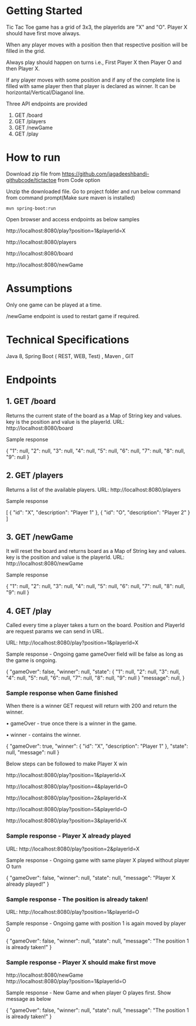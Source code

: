 # Getting Started

Tic Tac Toe game has a grid of 3x3, the playerIds are "X" and "O". Player X should have first move always.

When any player moves with a position then that respective position will be filled in the grid.

Always play should happen on turns i.e., First Player X then Player O and then Player X.

If any player moves with some position and if any of the complete line is filled with same player then that player is declared as winner. It can be horizontal/Vertical/Diaganol line.

Three API endpoints are provided

1.	GET /board
2.	GET /players
3.  GET /newGame
4.	GET /play

# How to run

Download zip file from https://github.com/jagadeeshbandi-githubcode/tictactoe from Code option

Unzip the downloaded file. Go to project folder and run below command from command prompt(Make sure maven is installed)

	mvn spring-boot:run

Open browser and access endpoints as below samples

http://localhost:8080/play?position=1&playerId=X

http://localhost:8080/players

http://localhost:8080/board

http://localhost:8080/newGame


# Assumptions

Only one game can be played at a time. 

/newGame endpoint is used to restart game if required.

# Technical Specifications

Java 8, Spring Boot ( REST, WEB, Test) , Maven , GIT

# Endpoints

## 1. GET /board

Returns the current state of the board as a Map of String key and values. key is the position and value is the playerId.
URL: http://localhost:8080/board

Sample response

{
    "1": null,
    "2": null,
    "3": null,
    "4": null,
    "5": null,
    "6": null,
    "7": null,
    "8": null,
    "9": null
}

## 2. GET /players

Returns a list of the available players.
URL: http://localhost:8080/players

Sample response

[
    {
        "id": "X",
        "description": "Player 1"
    },
    {
        "id": "O",
        "description": "Player 2"
    }
]


## 3. GET /newGame

It will reset the board and returns board as a Map of String key and values. key is the position and value is the playerId.
URL: http://localhost:8080/newGame

Sample response

{
    "1": null,
    "2": null,
    "3": null,
    "4": null,
    "5": null,
    "6": null,
    "7": null,
    "8": null,
    "9": null
}


## 4. GET /play

Called every time a player takes a turn on the board. Position and PlayerId are request params we can send in URL.

URL: http://localhost:8080/play?position=1&playerId=X

Sample response - Ongoing game gameOver field will be false as long as the game is ongoing.

{
    "gameOver": false,
    "winner": null,
    "state": {
		"1": null,
		"2": null,
		"3": null,
		"4": null,
		"5": null,
		"6": null,
		"7": null,
		"8": null,
		"9": null
    }
	"message": null,
}


### Sample response when Game finished

When there is a winner GET request will return with 200 and return the winner.


•	gameOver - true once there is a winner in the game.

•	winner - contains the winner.

{
    "gameOver": true,
    "winner": {
        "id": "X",
        "description": "Player 1"
    },
    "state": null,
	"message": null
}

Below steps can be followed to make Player X win

http://localhost:8080/play?position=1&playerId=X

http://localhost:8080/play?position=4&playerId=O

http://localhost:8080/play?position=2&playerId=X

http://localhost:8080/play?position=5&playerId=O

http://localhost:8080/play?position=3&playerId=X

### Sample response - Player X already played

URL: http://localhost:8080/play?position=2&playerId=X

Sample response - Ongoing game with same player X played without player O turn

{
	"gameOver": false,
    "winner": null,
    "state": null,
	"message": "Player X already played!"
}



### Sample response - The position is already taken!

URL: http://localhost:8080/play?position=1&playerId=O

Sample response - Ongoing game with position 1 is again moved by player O

{
	"gameOver": false,
    "winner": null,
    "state": null,
	"message": "The position 1 is already taken!"
}


### Sample response - Player X should make first move

http://localhost:8080/newGame <br/>
http://localhost:8080/play?position=1&playerId=O

Sample response - New Game and when player O playes first. Show message as below

{
	"gameOver": false,
    "winner": null,
    "state": null,
	"message": "The position 1 is already taken!"
}




